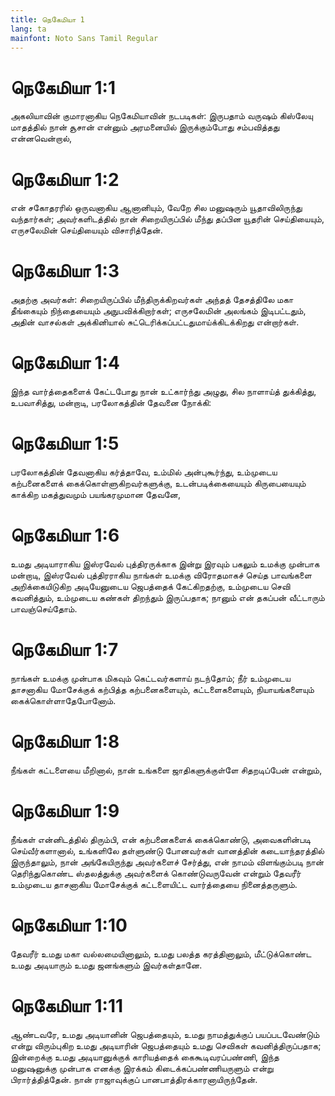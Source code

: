 ```yaml
---
title: நெகேமியா 1
lang: ta
mainfont: Noto Sans Tamil Regular
---
```


# நெகேமியா 1:1

அகலியாவின் குமாரனாகிய நெகேமியாவின் நடபடிகள்: இருபதாம் வருஷம் கிஸ்லேயு மாதத்தில் நான் சூசான் என்னும் அரமனையில் இருக்கும்போது சம்பவித்தது என்னவென்றால்,

# நெகேமியா 1:2

என் சகோதரரில் ஒருவனாகிய ஆனானியும், வேறே சில மனுஷரும் யூதாவிலிருந்து வந்தார்கள்; அவர்களிடத்தில் நான் சிறையிருப்பில் மீந்து தப்பின யூதரின் செய்தியையும், எருசலேமின் செய்தியையும் விசாரித்தேன்.

# நெகேமியா 1:3

அதற்கு அவர்கள்: சிறையிருப்பில் மீந்திருக்கிறவர்கள் அந்தத் தேசத்திலே மகா தீங்கையும் நிந்தையையும் அநுபவிக்கிறார்கள்; எருசலேமின் அலங்கம் இடிபட்டதும், அதின் வாசல்கள் அக்கினியால் சுட்டெரிக்கப்பட்டதுமாய்க்கிடக்கிறது என்றார்கள்.

# நெகேமியா 1:4

இந்த வார்த்தைகளைக் கேட்டபோது நான் உட்கார்ந்து அழுது, சில நாளாய்த் துக்கித்து, உபவாசித்து, மன்றாடி, பரலோகத்தின் தேவனை நோக்கி:

# நெகேமியா 1:5

பரலோகத்தின் தேவனாகிய கர்த்தாவே, உம்மில் அன்புகூர்ந்து, உம்முடைய கற்பனைகளைக் கைக்கொள்ளுகிறவர்களுக்கு, உடன்படிக்கையையும் கிருபையையும் காக்கிற மகத்துவமும் பயங்கரமுமான தேவனே,

# நெகேமியா 1:6

உமது அடியாராகிய இஸ்ரவேல் புத்திரருக்காக இன்று இரவும் பகலும் உமக்கு முன்பாக மன்றாடி, இஸ்ரவேல் புத்திரராகிய நாங்கள் உமக்கு விரோதமாகச் செய்த பாவங்களை அறிக்கையிடுகிற அடியேனுடைய ஜெபத்தைக் கேட்கிறதற்கு, உம்முடைய செவி கவனித்தும், உம்முடைய கண்கள் திறந்தும் இருப்பதாக; நானும் என் தகப்பன் வீட்டாரும் பாவஞ்செய்தோம்.

# நெகேமியா 1:7

நாங்கள் உமக்கு முன்பாக மிகவும் கெட்டவர்களாய் நடந்தோம்; நீர் உம்முடைய தாசனாகிய மோசேக்குக் கற்பித்த கற்பனைகளையும், கட்டளைகளையும், நியாயங்களையும் கைக்கொள்ளாதேபோனோம்.

# நெகேமியா 1:8

நீங்கள் கட்டளையை மீறினால், நான் உங்களை ஜாதிகளுக்குள்ளே சிதறடிப்பேன் என்றும்,

# நெகேமியா 1:9

நீங்கள் என்னிடத்தில் திரும்பி, என் கற்பனைகளைக் கைக்கொண்டு, அவைகளின்படி செய்வீர்களானால், உங்களிலே தள்ளுண்டு போனவர்கள் வானத்தின் கடையாந்தரத்தில் இருந்தாலும், நான் அங்கேயிருந்து அவர்களைச் சேர்த்து, என் நாமம் விளங்கும்படி நான் தெரிந்துகொண்ட ஸ்தலத்துக்கு அவர்களைக் கொண்டுவருவேன் என்றும் தேவரீர் உம்முடைய தாசனாகிய மோசேக்குக் கட்டளையிட்ட வார்த்தையை நினைத்தருளும்.

# நெகேமியா 1:10

தேவரீர் உமது மகா வல்லமையினாலும், உமது பலத்த கரத்தினாலும், மீட்டுக்கொண்ட உமது அடியாரும் உமது ஜனங்களும் இவர்கள்தானே.

# நெகேமியா 1:11

ஆண்டவரே, உமது அடியானின் ஜெபத்தையும், உமது நாமத்துக்குப் பயப்படவேண்டும் என்று விரும்புகிற உமது அடியாரின் ஜெபத்தையும் உமது செவிகள் கவனித்திருப்பதாக; இன்றைக்கு உமது அடியானுக்குக் காரியத்தைக் கைகூடிவரப்பண்ணி, இந்த மனுஷனுக்கு முன்பாக எனக்கு இரக்கம் கிடைக்கப்பண்ணியருளும் என்று பிரார்த்தித்தேன். நான் ராஜாவுக்குப் பானபாத்திரக்காரனாயிருந்தேன்.


